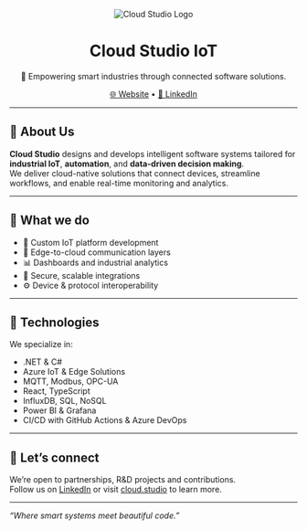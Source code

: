 <!-- Organization profile -->

<p align="center">
  <img src="https://www.cloud.studio/wp-content/uploads/2022/04/cloudstudio-logo-PNG-gradiente.png" alt="Cloud Studio Logo" />
</p>

<h1 align="center">Cloud Studio IoT</h1>

<p align="center">
  🚀 Empowering smart industries through connected software solutions.
</p>

<p align="center">
  <a href="https://cloud.studio">🌐 Website</a> •
  <a href="https://www.linkedin.com/company/cloud-studio-iot">💼 LinkedIn</a>
</p>

---

## 🌟 About Us

**Cloud Studio** designs and develops intelligent software systems tailored for **industrial IoT**, **automation**, and **data-driven decision making**.  
We deliver cloud-native solutions that connect devices, streamline workflows, and enable real-time monitoring and analytics.

---

## 🔧 What we do

- 🧠 Custom IoT platform development  
- 📡 Edge-to-cloud communication layers  
- 📊 Dashboards and industrial analytics  
- 🔐 Secure, scalable integrations  
- ⚙️ Device & protocol interoperability  

---

## 📌 Technologies

We specialize in:

- .NET & C#
- Azure IoT & Edge Solutions
- MQTT, Modbus, OPC-UA
- React, TypeScript
- InfluxDB, SQL, NoSQL
- Power BI & Grafana
- CI/CD with GitHub Actions & Azure DevOps

---

## 🤝 Let’s connect

We’re open to partnerships, R&D projects and contributions.  
Follow us on [LinkedIn](https://www.linkedin.com/company/cloud-studio-iot) or visit [cloud.studio](https://cloud.studio) to learn more.

---

_“Where smart systems meet beautiful code.”_
